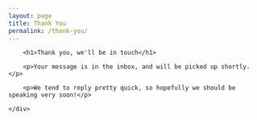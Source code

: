 ```yaml
---
layout: page
title: Thank You
permalink: /thank-you/
---
```


<div class="panel content">
    <div class="container">

        <h1>Thank you, we'll be in touch</h1>

        <p>Your message is in the inbox, and will be picked up shortly.</p>

        <p>We tend to reply pretty quick, so hopefully we should be speaking very soon!</p>

    </div>
</div>
